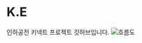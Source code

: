 # K.E

인하공전 키넥트 프로젝트 깃허브입니다.
![흐름도](https://github.com/Ddongdun/K.E/assets/49547459/6f80d090-5aa4-4264-b5ce-e4d8c807e4eb)
